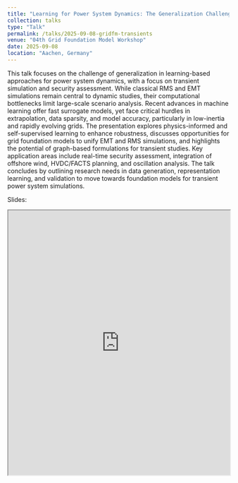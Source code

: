 ```yaml
---
title: "Learning for Power System Dynamics: The Generalization Challenge"
collection: talks
type: "Talk"
permalink: /talks/2025-09-08-gridfm-transients
venue: "04th Grid Foundation Model Workshop"
date: 2025-09-08
location: "Aachen, Germany"
---
```

This talk focuses on the challenge of generalization in learning-based approaches for power system dynamics, with a focus on transient simulation and security assessment. While classical RMS and EMT simulations remain central to dynamic studies, their computational bottlenecks limit large-scale scenario analysis. Recent advances in machine learning offer fast surrogate models, yet face critical hurdles in extrapolation, data sparsity, and model accuracy, particularly in low-inertia and rapidly evolving grids. The presentation explores physics-informed and self-supervised learning to enhance robustness, discusses opportunities for grid foundation models to unify EMT and RMS simulations, and highlights the potential of graph-based formulations for transient studies. Key application areas include real-time security assessment, integration of offshore wind, HVDC/FACTS planning, and oscillation analysis. The talk concludes by outlining research needs in data generation, representation learning, and validation to move towards foundation models for transient power system simulations. 

Slides: 
<iframe src="https://JochenC.github.io/files\Jochen%20Cremer%20FM%20for%20Transients%2009-09-2025.pdf" width="100%" height="600px">
    This browser does not support PDFs. Please download the PDF to view it: 
    <a href="https://JochenC.github.io/files\Jochen%20Cremer%20FM%20for%20Transients%2009-09-2025.pdf">Download PDF</a>.
</iframe>
